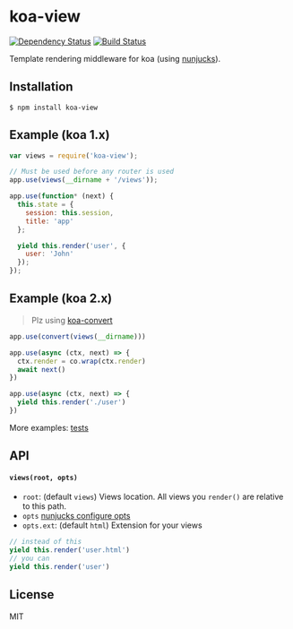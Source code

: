 # koa-view

[![Dependency Status](https://david-dm.org/d-band/koa-view.svg)](https://david-dm.org/d-band/koa-view)
[![Build Status](https://travis-ci.org/d-band/koa-view.svg?branch=master)](https://travis-ci.org/d-band/koa-view)

Template rendering middleware for koa (using [nunjucks](https://github.com/mozilla/nunjucks)).

## Installation

```
$ npm install koa-view
```

## Example (koa 1.x)

```js
var views = require('koa-view');

// Must be used before any router is used
app.use(views(__dirname + '/views'));

app.use(function* (next) {
  this.state = {
    session: this.session,
    title: 'app'
  };

  yield this.render('user', {
    user: 'John'
  });
});
```

## Example (koa 2.x)

> Plz using [koa-convert](https://github.com/koajs/convert)

```js
app.use(convert(views(__dirname)))

app.use(async (ctx, next) => {
  ctx.render = co.wrap(ctx.render)
  await next()
})

app.use(async (ctx, next) => {
  yield this.render('./user')
})
```

More examples: [tests](./test/index.js)

## API

#### `views(root, opts)`

* `root`: (default `views`) Views location. All views you `render()` are relative to this path.
* `opts` [nunjucks configure opts](http://mozilla.github.io/nunjucks/api.html#configure)
* `opts.ext`: (default `html`) Extension for your views

```js
// instead of this
yield this.render('user.html')
// you can
yield this.render('user')
```

## License

MIT
